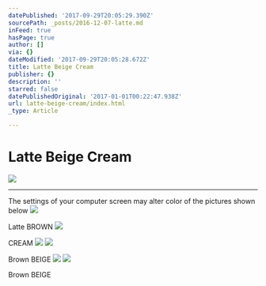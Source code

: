 ```yaml
---
datePublished: '2017-09-29T20:05:29.390Z'
sourcePath: _posts/2016-12-07-latte.md
inFeed: true
hasPage: true
author: []
via: {}
dateModified: '2017-09-29T20:05:28.672Z'
title: Latte Beige Cream
publisher: {}
description: ''
starred: false
datePublishedOriginal: '2017-01-01T00:22:47.938Z'
url: latte-beige-cream/index.html
_type: Article

---
```

# Latte Beige Cream
![](https://the-grid-user-content.s3-us-west-2.amazonaws.com/cf2f061f-66a7-408e-82e3-5600e3b798cd.jpg)

---

The settings of your computer screen may alter color of the pictures shown below
![](https://the-grid-user-content.s3-us-west-2.amazonaws.com/bed63abd-8d05-45cb-9eb3-2a9f91b5fe4e.jpg)

Latte BROWN
![](https://the-grid-user-content.s3-us-west-2.amazonaws.com/d6e51d33-1a6f-4067-aa79-f7bb248a6133.jpg)

CREAM
![](https://the-grid-user-content.s3-us-west-2.amazonaws.com/a4d05688-4162-42f1-a7c1-1a49073b716c.jpg)
![](https://the-grid-user-content.s3-us-west-2.amazonaws.com/ffda2f2d-0a3a-45fa-be5e-2960bba36a0f.jpg)

Brown BEIGE
![](https://the-grid-user-content.s3-us-west-2.amazonaws.com/d4c85e91-f619-4ac3-978d-022773c63e8a.jpg)
![](https://the-grid-user-content.s3-us-west-2.amazonaws.com/8489d24f-fefe-4429-8112-880abda031dc.jpg)

Brown BEIGE